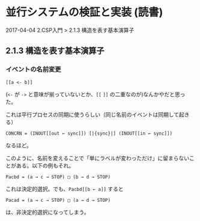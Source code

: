 # 並行システムの検証と実装 (読書)

2017-04-04
2.CSP入門 > 2.1.3 構造を表す基本演算子

## 2.1.3 構造を表す基本演算子

### イベントの名前変更


```
[[a <- b]]
```

(`<-` が `->` と意味が揃っていないとか、`[[` `]]` の二重なのが)なんかやだと思った。

これは平行プロセスの同期に使うらしい（同じ名前のイベントは同期して起きる）

```
CONCRN = (INOUT[[out ← sync]]) [|{sync}|] (INOUT[[in ← sync]])
```

なるほど。


このように、名前を変えることで「単にラベルが変わっただけ」に留まらないことがある。以下の例もそれ。

```
Pacbd = (a → c → STOP) □ (b → d → STOP)
```

これは決定的選択。でも、`Pacbd[[b ← a]]` すると

```
Pacad = (a → c → STOP) □ (a → d → STOP)
```

は、非決定的選択になってしまう。




